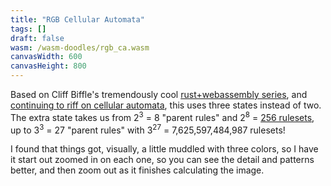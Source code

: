 ```yaml
---
title: "RGB Cellular Automata"
tags: []
draft: false
wasm: /wasm-doodles/rgb_ca.wasm
canvasWidth: 600
canvasHeight: 800
---
```


Based on Cliff Biffle's tremendously cool [rust+webassembly series](https://cliffle.com/blog/bare-metal-wasm/), and [continuing to riff on cellular automata](/doodles/black-and-white-ca/), this uses three states instead of two. The extra state takes us from 2<sup>3</sup> = 8 "parent rules" and 2<sup>8</sup> = [256 rulesets](https://mathworld.wolfram.com/ElementaryCellularAutomaton.html), up to 3<sup>3</sup> = 27 "parent rules" with 3<sup>27</sup> = 7,625,597,484,987 rulesets!

I found that things got, visually, a little muddled with three colors, so I have it start out zoomed in on each one, so you can see the detail and patterns better, and then zoom out as it finishes calculating the image.

